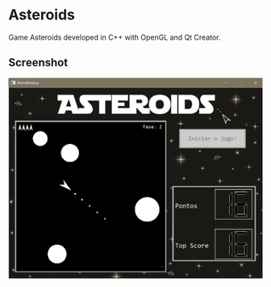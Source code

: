 # Asteroids
Game Asteroids developed in C++ with OpenGL and Qt Creator.

## Screenshot

![screenshot](.\docs\screenshot.png)
